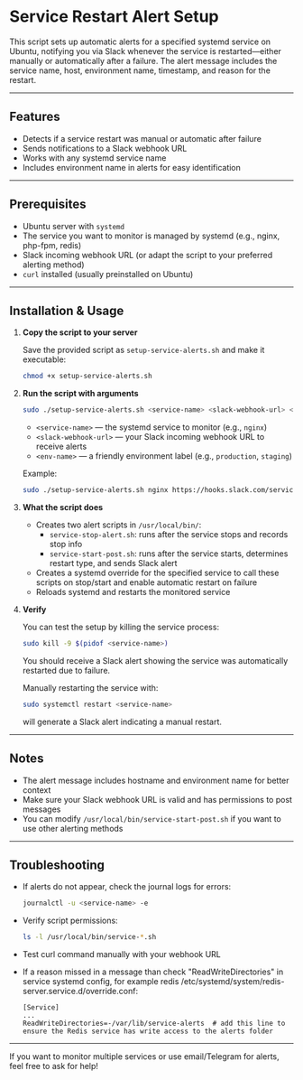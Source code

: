 # Service Restart Alert Setup

This script sets up automatic alerts for a specified systemd service on Ubuntu, notifying you via Slack whenever the service is restarted—either manually or automatically after a failure. The alert message includes the service name, host, environment name, timestamp, and reason for the restart.

---

## Features

- Detects if a service restart was manual or automatic after failure
- Sends notifications to a Slack webhook URL
- Works with any systemd service name
- Includes environment name in alerts for easy identification

---

## Prerequisites

- Ubuntu server with `systemd`
- The service you want to monitor is managed by systemd (e.g., nginx, php-fpm, redis)
- Slack incoming webhook URL (or adapt the script to your preferred alerting method)
- `curl` installed (usually preinstalled on Ubuntu)

---

## Installation & Usage

1. **Copy the script to your server**

   Save the provided script as `setup-service-alerts.sh` and make it executable:

   ```bash
   chmod +x setup-service-alerts.sh
   ```

2. **Run the script with arguments**

   ```bash
   sudo ./setup-service-alerts.sh <service-name> <slack-webhook-url> <env-name>
   ```

   - `<service-name>` — the systemd service to monitor (e.g., `nginx`)
   - `<slack-webhook-url>` — your Slack incoming webhook URL to receive alerts
   - `<env-name>` — a friendly environment label (e.g., `production`, `staging`)

   Example:

   ```bash
   sudo ./setup-service-alerts.sh nginx https://hooks.slack.com/services/XXX/YYY/ZZZ production
   ```

3. **What the script does**

   - Creates two alert scripts in `/usr/local/bin/`:
     - `service-stop-alert.sh`: runs after the service stops and records stop info
     - `service-start-post.sh`: runs after the service starts, determines restart type, and sends Slack alert
   - Creates a systemd override for the specified service to call these scripts on stop/start and enable automatic restart on failure
   - Reloads systemd and restarts the monitored service

4. **Verify**

   You can test the setup by killing the service process:

   ```bash
   sudo kill -9 $(pidof <service-name>)
   ```

   You should receive a Slack alert showing the service was automatically restarted due to failure.

   Manually restarting the service with:

   ```bash
   sudo systemctl restart <service-name>
   ```

   will generate a Slack alert indicating a manual restart.

---

## Notes

- The alert message includes hostname and environment name for better context
- Make sure your Slack webhook URL is valid and has permissions to post messages
- You can modify `/usr/local/bin/service-start-post.sh` if you want to use other alerting methods

---

## Troubleshooting

- If alerts do not appear, check the journal logs for errors:

  ```bash
  journalctl -u <service-name> -e
  ```

- Verify script permissions:

  ```bash
  ls -l /usr/local/bin/service-*.sh
  ```

- Test curl command manually with your webhook URL
- If a reason missed in a message than check "ReadWriteDirectories" in service systemd config, for example redis /etc/systemd/system/redis-server.service.d/override.conf:
  ```
  [Service]
  ...
  ReadWriteDirectories=-/var/lib/service-alerts  # add this line to ensure the Redis service has write access to the alerts folder
  ```

---

If you want to monitor multiple services or use email/Telegram for alerts, feel free to ask for help!
